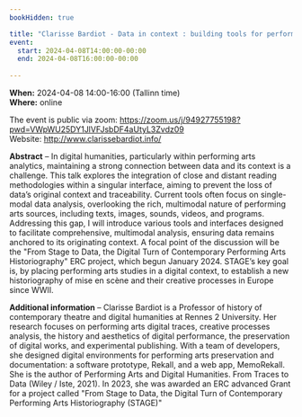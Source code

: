 ```yaml
---
bookHidden: true

title: "Clarisse Bardiot - Data in context : building tools for performing arts analytics"
event:
  start: 2024-04-08T14:00:00-00:00
  end: 2024-04-08T16:00:00-00:00
  
---
```


**When:** 2024-04-08 14:00-16:00 (Tallinn time)   
**Where:** online 

The event is public via zoom: https://zoom.us/j/94927755198?pwd=VWpWU25DY1JlVFJsbDF4aUtyL3Zvdz09  
Website: http://www.clarissebardiot.info/  


<!--more-->
**Abstract** – In digital humanities, particularly within performing arts analytics, maintaining a strong connection between data and its context is a challenge. This talk explores the integration of close and distant reading methodologies within a singular interface, aiming to prevent the loss of data’s original context and traceability. Current tools often focus on single-modal data analysis, overlooking the rich, multimodal nature of performing arts sources, including texts, images, sounds, videos, and programs.
Addressing this gap, I will introduce various tools and interfaces designed to facilitate comprehensive, multimodal analysis, ensuring data remains anchored to its originating context. A focal point of the discussion will be the "From Stage to Data, the Digital Turn of Contemporary Performing Arts Historiography" ERC project, which begun January 2024. STAGE’s key goal is, by placing performing arts studies in a digital context, to establish a new historiography of mise en scène and their creative processes in Europe since WWII. 
  
**Additional information** – Clarisse Bardiot is a Professor of history of contemporary theatre and digital humanities at Rennes 2 University. Her research focuses on performing arts digital traces, creative processes analysis, the history and aesthetics of digital performance, the preservation of digital works, and experimental publishing. With a team of developers, she designed digital environments for performing arts preservation and documentation: a software prototype, Rekall, and a web app, MemoRekall. She is the author of Performing Arts and Digital Humanities. From Traces to Data (Wiley / Iste, 2021). In 2023, she was awarded an ERC advanced Grant for a project called "From Stage to Data, the Digital Turn of Contemporary Performing Arts Historiography (STAGE)"  

